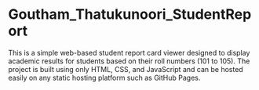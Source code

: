 # Goutham_Thatukunoori_StudentReport
This is a simple web-based student report card viewer designed to display academic results for students based on their roll numbers (101 to 105). The project is built using only HTML, CSS, and JavaScript and can be hosted easily on any static hosting platform such as GitHub Pages.
